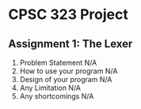 # CPSC 323 Project
## Assignment 1: The Lexer

1. Problem Statement
N/A
2. How to use your program 
N/A
3. Design of your program
N/A
4. Any Limitation
N/A
5. Any shortcomings
N/A